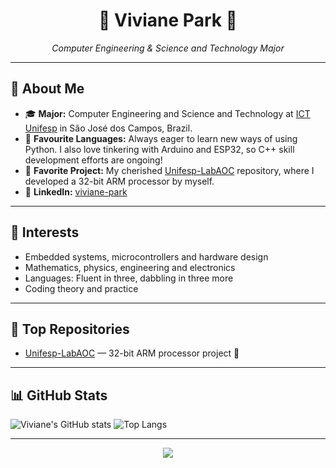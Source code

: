 <h1 align="center">🌸 Viviane Park 🌾</h1>
<p align="center">
  <em>
    Computer Engineering & Science and Technology Major
  </em>
</p>

---

## 🌿 About Me

- 🎓 **Major:** Computer Engineering and Science and Technology at [ICT Unifesp](https://www.unifesp.br/campus/sjc/) in São José dos Campos, Brazil.
- 🐍 **Favourite Languages:** Always eager to learn new ways of using Python. I also love tinkering with Arduino and ESP32, so C++ skill development efforts are ongoing!
- 💾 **Favorite Project:** My cherished [Unifesp-LabAOC](https://github.com/parkvivi/Unifesp-LabAOC) repository, where I developed a 32-bit ARM processor by myself.
- 🌻 **LinkedIn:** [viviane-park](https://www.linkedin.com/in/viviane-park)

---

## 🌺 Interests

- Embedded systems, microcontrollers and hardware design
- Mathematics, physics, engineering and electronics
- Languages: Fluent in three, dabbling in three more
- Coding theory and practice

---

## 🌼 Top Repositories

- [Unifesp-LabAOC](https://github.com/parkvivi/Unifesp-LabAOC) — 32-bit ARM processor project 🌟

---

## 📊 GitHub Stats

![Viviane's GitHub stats](https://github-readme-stats.vercel.app/api?username=parkvivi&show_icons=true&theme=rose_pine)
![Top Langs](https://github-readme-stats.vercel.app/api/top-langs/?username=parkvivi&layout=compact&theme=rose_pine)

---

<p align="center">
  <img src="https://capsule-render.vercel.app/api?type=waving&color=92c7a3&height=120&section=footer"/>
</p>
